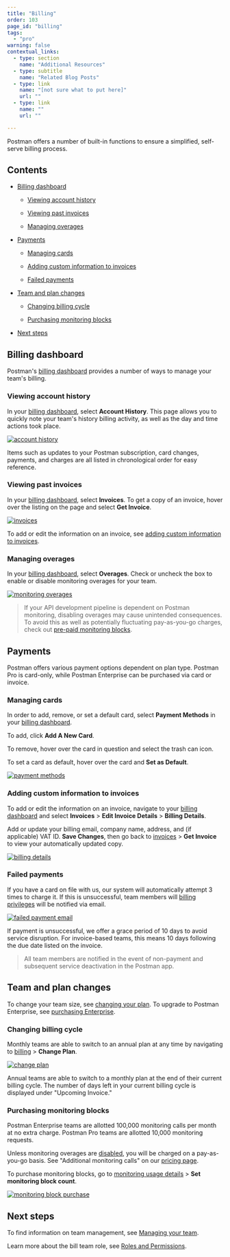 ```yaml
---
title: "Billing"
order: 103
page_id: "billing"
tags: 
  - "pro"
warning: false
contextual_links:
  - type: section
    name: "Additional Resources"
  - type: subtitle
    name: "Related Blog Posts"
  - type: link
    name: "[not sure what to put here]"
    url: ""
  - type: link
    name: ""
    url: ""

---
```


Postman offers a number of built-in functions to ensure a simplified, self-serve billing process.

## Contents

* [Billing dashboard](/docs/postman-pro/managing-pro/billing#billing-dashboard)

    * [Viewing account history](/docs/postman-pro/managing-pro/billing#viewing-account-history)

    * [Viewing past invoices](/docs/postman-pro/managing-pro/billing#viewing-past-invoices)

    * [Managing overages](/docs/postman-pro/managing-pro/billing#managing-overages)

* [Payments](/docs/postman-pro/managing-pro/billing#payments)

    * [Managing cards](/docs/postman-pro/managing-pro/billing#managing-cards)

    * [Adding custom information to invoices](/docs/postman-pro/managing-pro/billing#adding-custom-information-to-invoices)

    * [Failed payments](/docs/postman-pro/managing-pro/billing#failed-payments)

* [Team and plan changes](/docs/postman-pro/managing-pro/billing#team-and-plan-changes)

    * [Changing billing cycle](/docs/postman-pro/managing-pro/billing#changing-billing-cycle)

    * [Purchasing monitoring blocks](/docs/postman-pro/managing-pro/billing#purchasing-monitoring-blocks)

* [Next steps](/docs/postman-pro/managing-pro/billing#next-steps)

## Billing dashboard

Postman's [billing dashboard](http://go.postman.co/billing) provides a number of ways to manage your team's billing.

### Viewing account history

In your [billing dashboard](http://go.postman.co/billing), select **Account History**. This page allows you to quickly note your team's history billing activity, as well as the day and time actions took place.

[![account history](https://assets.postman.com/postman-docs/account-history.jpg)](https://assets.postman.com/postman-docs/account-history.jpg)

Items such as updates to your Postman subscription, card changes, payments, and charges are all listed in chronological order for easy reference.  

### Viewing past invoices

In your [billing dashboard](http://go.postman.co/billing), select **Invoices**. To get a copy of an invoice, hover over the listing on the page and select **Get Invoice**.

[![invoices](https://assets.postman.com/postman-docs/invoices.jpg)](https://assets.postman.com/postman-docs/invoices.jpg)

To add or edit the information on an invoice, see [adding custom information to invoices](/docs/postman-pro/managing-pro/billing#adding-custom-information-to-invoices).

### Managing overages

In your [billing dashboard](http://go.postman.co/billing), select **Overages**. Check or uncheck the box to enable or disable monitoring overages for your team.

[![monitoring overages](https://assets.postman.com/postman-docs/monitoring-overages.jpg)](https://assets.postman.com/postman-docs/monitoring-overages.jpg)

> If your API development pipeline is dependent on Postman monitoring, disabling overages may cause unintended consequences. To avoid this as well as potentially fluctuating pay-as-you-go charges, check out [pre-paid monitoring blocks](/docs/postman/monitors/pricing-monitors/#request-blocks-for-pro-and-enterprise-teams).

## Payments

Postman offers various payment options dependent on plan type. Postman Pro is card-only, while Postman Enterprise can be purchased via card or invoice.

### Managing cards

In order to add, remove, or set a default card, select **Payment Methods** in your [billing dashboard](http://go.postman.co/billing).

To add, click **Add A New Card**.

To remove, hover over the card in question and select the trash can icon.

To set a card as default, hover over the card and **Set as Default**.

[![payment methods](https://assets.postman.com/postman-docs/payment-methods.jpg)](https://assets.postman.com/postman-docs/payment-methods.jpg)

### Adding custom information to invoices

To add or edit the information on an invoice, navigate to your [billing dashboard](http://go.postman.co/billing) and select **Invoices** > **Edit Invoice Details** > **Billing Details**.

Add or update your billing email, company name, address, and (if applicable) VAT ID. **Save Changes**, then go back to [invoices](http://go.postman.co/billing/invoices) > **Get Invoice** to view your automatically updated copy.

[![billing details](https://assets.postman.com/postman-docs/billing-details.jpg)](https://assets.postman.com/postman-docs/billing-details.jpg)

### Failed payments

If you have a card on file with us, our system will automatically attempt 3 times to charge it. If this is unsuccessful, team members will [billing privileges](/docs/postman-pro/managing-pro/managing-your-team/#managing-roles) will be notified via email.

[![failed payment email](https://assets.postman.com/postman-docs/failed-payment-email.jpg)](https://assets.postman.com/postman-docs/failed-payment-email.jpg)

If payment is unsuccessful, we offer a grace period of 10 days to avoid service disruption. For invoice-based teams, this means 10 days following the due date listed on the invoice.

> All team members are notified in the event of non-payment and subsequent service deactivation in the Postman app.

## Team and plan changes

To change your team size, see [changing your plan](docs/postman-pro/managing-pro/changing-your-plan/). To upgrade to Postman Enterprise, see [purchasing Enterprise](/docs/postman-enterprise/purchasing-enterprise/).

### Changing billing cycle

Monthly teams are able to switch to an annual plan at any time by navigating to [billing](https://go.postman.co/billing/overview) > **Change Plan**. 

[![change plan](https://assets.postman.com/postman-docs/change-plan.jpg)](https://assets.postman.com/postman-docs/change-plan.jpg)


Annual teams are able to switch to a monthly plan at the end of their current billing cycle. The number of days left in your current billing cycle is displayed under "Upcoming Invoice." 

### Purchasing monitoring blocks

Postman Enterprise teams are allotted 100,000 monitoring calls per month at no extra charge. Postman Pro teams are allotted 10,000 monitoring requests. 

Unless monitoring overages are [disabled](/docs/postman-pro/managing-pro/billing#managing-overages), you will be charged on a pay-as-you-go basis. See "Additional monitoring calls" on our [pricing page](https://www.getpostman.com/pricing).

To purchase monitoring blocks, go to [monitoring usage details](http://go.postman.co/usage/monitors) > **Set monitoring block count**.

[![monitoring block purchase](https://assets.postman.com/postman-docs/monitoring-block-purchase.jpg)](https://assets.postman.com/postman-docs/monitoring-block-purchase.jpg)

## Next steps

To find information on team management, see [Managing your team](/docs/postman-pro/managing-pro/managing-your-team/).

Learn more about the bill team role, see [Roles and Permissions](/docs/postman-pro/managing-pro/roles-and-permissions/).